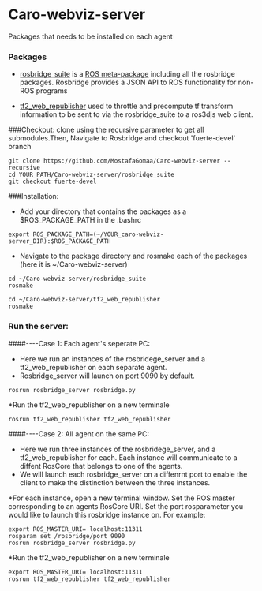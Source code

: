 # Caro-webviz-server
Packages that needs to be installed on each agent

### Packages
 * [rosbridge_suite](http://wiki.ros.org/rosbridge_suite) is a [ROS meta-package](http://www.ros.org/wiki/catkin/conceptual_overview#Metapackages_and_the_Elimination_of_Stacks) including all the rosbridge packages. Rosbridge provides a JSON API to ROS functionality for non-ROS programs
 
* [tf2_web_republisher](http://wiki.ros.org/tf2_web_republisher) used to throttle and precompute tf transform information to be sent to via the rosbridge_suite to a ros3djs web client. 



###Checkout:
clone using the recursive parameter to get all submodules.Then, Navigate to Rosbridge and checkout 'fuerte-devel' branch
```
git clone https://github.com/MostafaGomaa/Caro-webviz-server --recursive
cd YOUR_PATH/Caro-webviz-server/rosbridge_suite
git checkout fuerte-devel

```

###Installation:
* Add your directory that contains the packages as a $ROS_PACKAGE_PATH in the .bashrc
```
export ROS_PACKAGE_PATH=(~/YOUR_caro-webviz-server_DIR):$ROS_PACKAGE_PATH
```

* Navigate to the package directory and rosmake each of the packages (here it is ~/Caro-webviz-server)
```
cd ~/Caro-webviz-server/rosbridge_suite
rosmake

cd ~/Caro-webviz-server/tf2_web_republisher
rosmake
```

### Run the server:
####----Case 1: Each agent's seperate PC:
* Here we run an instances of the rosbridege_server and a tf2_web_republisher on each separate agent. 
* Rosbridge_server will launch on port 9090 by default.
```
rosrun rosbridge_server rosbridge.py 
```

*Run the tf2_web_republisher on a new terminale
```
rosrun tf2_web_republisher tf2_web_republisher
```


####----Case 2:  All agent on the same PC:
* Here we run three instances of the rosbridege_server, and a tf2_web_republisher for each. Each instance will communicate to a diffent RosCore that belongs to one of the agents.
* We will launch each rosbridge_server on a diffenrnt port to enable the client to make the distinction between the three instances.

*For each instance, open a new terminal window. Set the ROS master corresponding to an agents RosCore URI. Set the port rosparameter you would like to launch this rosbridge instance on. For example:
```
export ROS_MASTER_URI= localhost:11311
rosparam set /rosbridge/port 9090
rosrun rosbridge_server rosbridge.py 
```

*Run the tf2_web_republisher on a new terminale
```
export ROS_MASTER_URI= localhost:11311
rosrun tf2_web_republisher tf2_web_republisher
```
